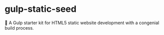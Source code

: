 # gulp-static-seed
:honeybee: A Gulp starter kit for HTML5 static website development with a congenial build process.

